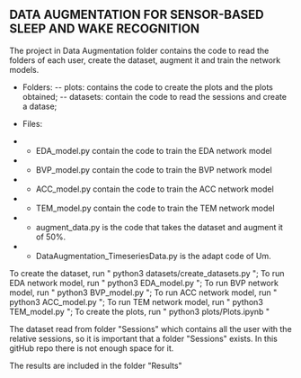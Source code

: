 ## DATA AUGMENTATION FOR SENSOR-BASED SLEEP AND WAKE RECOGNITION

The project in Data Augmentation folder contains the code to read the folders of each user, create the dataset, augment it and train the network models.

- Folders:
-- plots: contains the code to create the plots and the plots obtained;
-- datasets: contain the code to read the sessions and create a datase;

- Files:
- - EDA_model.py contain the code to train the EDA network model
- - BVP_model.py contain the code to train the BVP network model
- - ACC_model.py contain the code to train the ACC network model
- - TEM_model.py contain the code to train the TEM network model

- - augment_data.py is the code that takes the dataset and augment it of 50\%.

- - DataAugmentation_TimeseriesData.py is the adapt code of Um. 


To create the dataset, run  " python3 datasets/create_datasets.py ";
To run EDA network model, run " python3 EDA_model.py ";
To run BVP network model, run " python3 BVP_model.py ";
To run ACC network model, run " python3 ACC_model.py ";
To run TEM network model, run " python3 TEM_model.py ";
To create the plots, run " python3 plots/Plots.ipynb "

The dataset read from folder "Sessions" which contains all the user with the relative sessions, so it is important that a folder "Sessions" exists. In this gitHub repo there is not enough space for it. 

The results are included in the folder "Results"
